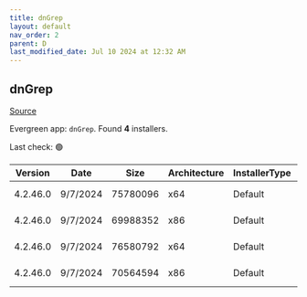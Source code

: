 ```yaml
---
title: dnGrep
layout: default
nav_order: 2
parent: D
last_modified_date: Jul 10 2024 at 12:32 AM
---
```


## dnGrep

[Source](https://dngrep.github.io/)

Evergreen app: `dnGrep`. Found **4** installers.

Last check: 🟢

| Version  | Date     | Size     | Architecture | InstallerType | Type | URI                                                                                                                                                                          |
| -------- | -------- | -------- | ------------ | ------------- | ---- | ---------------------------------------------------------------------------------------------------------------------------------------------------------------------------- |
| 4.2.46.0 | 9/7/2024 | 75780096 | x64          | Default       | msi  | [https://github.com/dnGrep/dnGrep/releases/download/v4.2.46.0/dnGREP.4.2.46.x64.msi](https://github.com/dnGrep/dnGrep/releases/download/v4.2.46.0/dnGREP.4.2.46.x64.msi)     |
| 4.2.46.0 | 9/7/2024 | 69988352 | x86          | Default       | msi  | [https://github.com/dnGrep/dnGrep/releases/download/v4.2.46.0/dnGREP.4.2.46.x86.msi](https://github.com/dnGrep/dnGrep/releases/download/v4.2.46.0/dnGREP.4.2.46.x86.msi)     |
| 4.2.46.0 | 9/7/2024 | 76580792 | x64          | Default       | zip  | [https://github.com/dnGrep/dnGrep/releases/download/v4.2.46.0/dnGrep.4.2.46.0.x64.zip](https://github.com/dnGrep/dnGrep/releases/download/v4.2.46.0/dnGrep.4.2.46.0.x64.zip) |
| 4.2.46.0 | 9/7/2024 | 70564594 | x86          | Default       | zip  | [https://github.com/dnGrep/dnGrep/releases/download/v4.2.46.0/dnGrep.4.2.46.0.x86.zip](https://github.com/dnGrep/dnGrep/releases/download/v4.2.46.0/dnGrep.4.2.46.0.x86.zip) |
